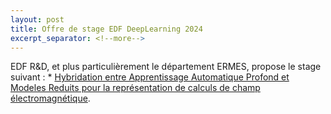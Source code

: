 ```yaml
---
layout: post
title: Offre de stage EDF DeepLearning 2024
excerpt_separator: <!--more-->
---
```

EDF R&D, et plus particulièrement le département ERMES, propose le stage suivant :
	* [Hybridation entre Apprentissage Automatique Profond et Modeles Reduits pour la représentation de calculs de champ électromagnétique](/files/jobs/Stage_EDF_2024_DeepLearning_ModelReduction_TD_v2.pdf).

